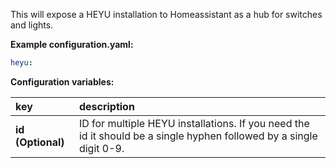 This will expose a HEYU installation to Homeassistant as a hub for switches and lights.

**Example configuration.yaml:**

```yaml
heyu:
```

**Configuration variables:**

key | description
:--- | :---
**id (Optional)** | ID for multiple HEYU installations. If you need the id it should be a single hyphen followed by a single digit 0-9.
